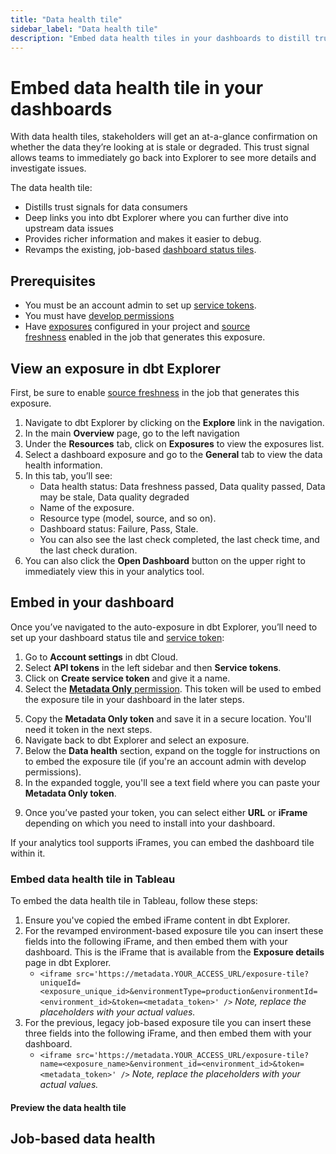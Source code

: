 ```yaml
---
title: "Data health tile"
sidebar_label: "Data health tile"
description: "Embed data health tiles in your dashboards to distill trust signals for data consumers."
---
```


# Embed data health tile in your dashboards <Lifecycle status='beta' />

With data health tiles, stakeholders will get an at-a-glance confirmation on whether the data they’re looking at is stale or degraded. This trust signal allows teams to immediately go back into Explorer to see more details and investigate issues.

The data health tile:

- Distills trust signals for data consumers
- Deep links you into dbt Explorer where you can further dive into upstream data issues
- Provides richer information and makes it easier to debug.
- Revamps the existing, job-based [dashboard status tiles](/docs/deploy/dashboard-status-tiles).

<Lightbox src="/img/docs/collaborate/dbt-explorer/data-tile-example.jpg" width="70%" title="Embed data health tiles in your dashboards to distill trust signals for data consumers." />

## Prerequisites

- You must be an account admin to set up [service tokens](/docs/dbt-cloud-apis/service-tokens#permissions-for-service-account-tokens).
- You must have [develop permissions](/docs/cloud/manage-access/seats-and-users)
- Have [exposures](/docs/build/exposures) configured in your project and [source freshness](/docs/deploy/source-freshness) enabled in the job that generates this exposure.

## View an exposure in dbt Explorer

First, be sure to enable [source freshness](/docs/deploy/source-freshness) in the job that generates this exposure.

1. Navigate to dbt Explorer by clicking on the **Explore** link in the navigation.
2. In the main **Overview** page, go to the left navigation
3. Under the **Resources** tab, click on **Exposures** to view the exposures list.
4. Select a dashboard exposure and go to the **General** tab to view the data health information.
5. In this tab, you’ll see: 
   - Data health status: Data freshness passed, Data quality passed, Data may be stale, Data quality degraded
   - Name of the exposure.
   - Resource type (model, source, and so on).
   - Dashboard status: Failure, Pass, Stale.
   - You can also see the last check completed, the last check time, and the last check duration.
6. You can also click the **Open Dashboard** button on the upper right to immediately view this in your analytics tool.

<Lightbox src="/img/docs/collaborate/dbt-explorer/data-tile-exposures.jpg" width="70%" title="View an exposure in dbt Explorer." />

## Embed in your dashboard

Once you’ve navigated to the auto-exposure in dbt Explorer, you’ll need to set up your dashboard status tile and [service token](/docs/dbt-cloud-apis/service-tokens):

1. Go to **Account settings** in dbt Cloud.
2. Select **API tokens** in the left sidebar and then **Service tokens**.
3. Click on **Create service token** and give it a name.
4. Select the [**Metadata Only** permission](/docs/dbt-cloud-apis/service-tokens). This token will be used to embed the exposure tile in your dashboard in the later steps.
<Lightbox src="/img/docs/collaborate/dbt-explorer/data-tile-setup.jpg" width="70%" title="Set up your dashboard status tile and service token to embed a data health tile" />

5. Copy the **Metadata Only token** and save it in a secure location. You'll need it token in the next steps.
6. Navigate back to dbt Explorer and select an exposure.
7. Below the **Data health** section, expand on the toggle for instructions on to embed the exposure tile (if you're an account admin with develop permissions). 
8. In the expanded toggle, you'll see a text field where you can paste your **Metadata Only token**.
<Lightbox src="website/static/img/docs/collaborate/dbt-explorer/data-tile-example.jpg" width="70%" title="Expand the tottle to embded data health tile into your dashboard." />

9. Once you’ve pasted your token, you can select either **URL** or **iFrame** depending on which you need to install into your dashboard.

If your analytics tool supports iFrames, you can embed the dashboard tile within it. 

### Embed data health tile in Tableau
To embed the data health tile in Tableau, follow these steps:

1. Ensure you've copied the embed iFrame content in dbt Explorer.
2. For the revamped environment-based exposure tile you can insert these fields into the following iFrame, and then embed them with your dashboard. This is the iFrame that is available from the **Exposure details** page in dbt Explorer.
     - `<iframe src='https://metadata.YOUR_ACCESS_URL/exposure-tile?uniqueId=<exposure_unique_id>&environmentType=production&environmentId=<environment_id>&token=<metadata_token>' />`
*Note, replace the placeholders with your actual values.*
3. For the previous, legacy job-based exposure tile you can insert these three fields into the following iFrame, and then embed them with your dashboard.
    - `<iframe src='https://metadata.YOUR_ACCESS_URL/exposure-tile?name=<exposure_name>&environment_id=<environment_id>&token=<metadata_token>' />`
*Note, replace the placeholders with your actual values.*

#### Preview the data health tile
<DocCarousel slidesPerView={1}>
<Lightbox src="/img/docs/collaborate/dbt-explorer/data-tile-iframe.jpg" title="Example of embedded iFrame" />
<Lightbox src="/img/docs/collaborate/dbt-explorer/data-tile-pass.jpg" title="Example of passing Data health tile in your dashboard." />
<Lightbox src="/img/docs/collaborate/dbt-explorer/data-tile-stale.jpg" title="Example of stale of degraded Data health tile in your dashboard." />
</DocCarousel>

## Job-based data health
